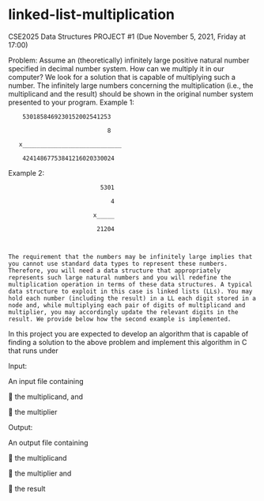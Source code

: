 # linked-list-multiplication
CSE2025 Data Structures
PROJECT #1 (Due November 5, 2021, Friday at 17:00)

Problem:
    Assume an (theoretically) infinitely large positive natural number specified in decimal number system. How can we multiply it in our computer? We look for a solution that is capable of multiplying such a number. The infinitely large numbers concerning the multiplication (i.e., the multiplicand and the result) should be shown in the original number system presented to your program.
  Example 1:
  
        5301858469230152002541253
        
                                8
                                
       x____________________________
       
        42414867753841216020330024
        
  Example 2:
  
                              5301
                              
                                 4
                                 
                            x_____
                            
                             21204
                             
                             
                             
    The requirement that the numbers may be infinitely large implies that you cannot use standard data types to represent these numbers. Therefore, you will need a data structure that appropriately represents such large natural numbers and you will redefine the multiplication operation in terms of these data structures. A typical data structure to exploit in this case is linked lists (LLs). You may hold each number (including the result) in a LL each digit stored in a node and, while multiplying each pair of digits of multiplicand and multiplier, you may accordingly update the relevant digits in the result. We provide below how the second example is implemented.
  
In this project you are expected to develop an algorithm that is capable of finding a solution to the above problem and implement this algorithm in C that runs under


Input:

An input file containing

 the multiplicand, and

 the multiplier

Output:

An output file containing

 the multiplicand

 the multiplier and

 the result

